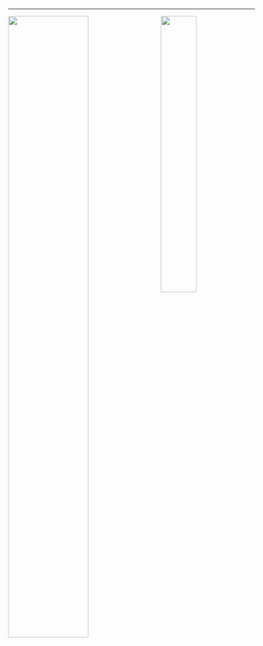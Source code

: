 <hr>

<img align="left" width="57%" src="https://github-readme-stats.vercel.app/api?username=viral32111&count_private=true&show_icons=true&include_all_commits=true&disable_animations=true&hide_border=true&hide_title=true&bg_color=00000000">
<img align="right" width="38%" src="https://github-readme-stats.vercel.app/api/top-langs/?username=viral32111&hide_border=true&hide_title=true&bg_color=00000000&text_color=3498db&langs_count=10&layout=compact&exclude_repo=gm_uuid">
